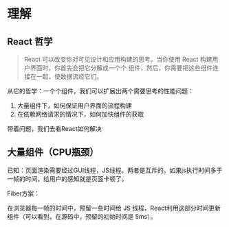 # 理解

## React 哲学

> React 可以改变你对可见设计和应用构建的思考。当你使用 React 构建用户界面时，你首先会把它分解成一个个 组件，然后，你需要把这些组件连接在一起，使数据流经它们。

从它的哲学：一个个组件，我们可以扩展出两个需要思考的性能问题：

1. 大量组件下，如何保证用户界面的流程构建
2. 在依赖网络请求的情况下，如何加快组件的获取

带着问题，我们去看React如何解决

## 大量组件（CPU瓶颈）

已知：页面渲染需要经过GUI线程，JS线程。两者是互斥的。如果js执行时间多于一帧的时间，给用户的感知就是页面卡顿了。

Fiber方案：

在浏览器每一帧的时间中，预留一些时间给 JS 线程，React利用这部分时间更新组件（可以看到，在源码中，预留的初始时间是 5ms）。

